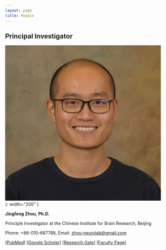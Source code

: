 ```yaml
---
layout: page
title: People
---
```

## Principal Investigator

![jingfeng](/assets/jingfeng_head_shot.jpg){: width="200" }

  **Jingfeng Zhou, Ph.D.**
  
  Principle Investigator at the Chinese Institute for Brain Research, Beijing

  Phone: +86-010-667788, Email: zhou-neurolab@gmail.com

  [[PubMed](https://www.ncbi.nlm.nih.gov/myncbi/1-AMNoyoc62Qs/bibliography/public/?sortby=pubDate&sdirection=descending)] [[Google Scholar](https://scholar.google.com/citations?user=ZQD-fmcAAAAJ)] [[Research Gate](https://www.researchgate.net/profile/Jingfeng-Zhou)] [[Faculty Page](https://www.researchgate.net/profile/Jingfeng-Zhou)]
